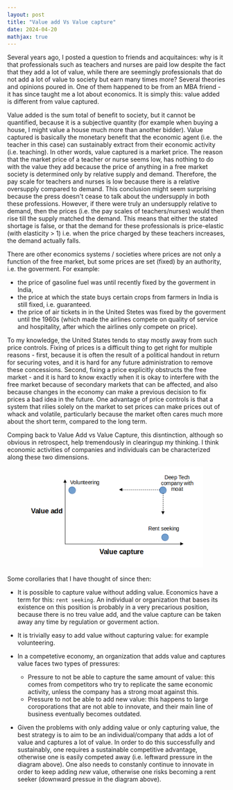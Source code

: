 ```yaml
---
layout: post
title: "Value add Vs Value capture"
date: 2024-04-20
mathjax: true
---
```


Several years ago, I posted a question to friends and acquitainces: why is it that professionals such as teachers and nurses are paid low despite the fact that they add a lot of value, while there are seemingly professionals that do not add a lot of value to society but earn many times more? Several theories and opinions poured in. One of them happened to be from an MBA friend - it has since taught me a lot about economics. It is simply this: value added is different from value captured. 

Value added is the sum total of benefit to society, but it cannot be quantified, because it is a subjective quantity (for example when buying a house, I might value a house much more than another bidder). Value captured is basically the monetary benefit that the economic agent (i.e. the teacher in this case) can sustainably extract from their economic activity (i.e. teaching). In other words, value captured is a market price. The reason that the market price of a teacher or nurse seems low, has nothing to do with the value they add because the price of anything in a free market society is determined only by relative supply and demand. Therefore, the pay scale for teachers and nurses is low because there is a relative oversupply compared to demand. This conclusion might seem surprising because the press doesn't cease to talk about the undersupply in both these professions. However, if there were truly an undersupply relative to demand, then the prices (i.e. the pay scales of teachers/nurses) would then rise till the supply matched the demand. This means that either the stated shortage is false, or that the demand for these professionals is price-elastic (with elasticity > 1) i.e. when the price charged by these teachers increases, the demand actually falls.

There are other economics systems / societies where prices are not only a function of the free market, but some prices are set (fixed) by an authority, i.e. the goverment. For example: 

- the price of gasoline fuel was until recently fixed by the goverment in India, 
- the price at which the state buys certain crops from farmers in India is still fixed, i.e. guaranteed. 
- the price of air tickets in in the United Stetes was fixed by the goverment until the 1960s (which made the airlines compete on quality of service and hospitality, after which the airlines only compete on price). 

To my knowledge, the United States tends to stay mostly away from such price controls. Fixing of prices is a difficult thing to get right for multiple reasons - first, because it is often the result of a political handout in return for securing votes, and it is hard for any future administration to remove these concessions. Second, fixing a price explicitly obstructs the free market - and it is hard to know exactly when it is okay to interfere with the free market because of secondary markets that can be affected, and also because changes in the economy can make a previous decision to fix prices a bad idea in the future. One advantage of price controls is that a system that rilies solely on the market to set prices can make prices out of whack and volatile, particularly because the market often cares much more about the short term, compared to the long term. 

Comping back to Value Add vs Value Capture, this disntinction, although so obvious in retrospect, help tremendously in clearingup my thinking. I think economic activities of companies and individuals can be characterized along these two dimensions. 


<p align="center">
  <img width="400"  src="/assets/value.png">
</p>


Some corollaries that I have thought of since then: 

- It is possible to capture value without adding value. Economics have a term for this: `rent seeking`. An individual or organization that bases its existence on this position is probably in a very precarious position, because there is no treu value add, and the value capture can be taken away any time by regulation or goverment action. 

- It is trivially easy to add value without capturing value: for example volunteering. 

- In a competetive economy, an organization that adds value and captures value faces two types of pressures: 
  - Pressure to not be able to capture the same amount of value: this comes from competitors who try to replicate the same economic activity, unless the company has a strong moat against this. 
  - Pressure to not be able to add new value: this happens to large coroporations that are not able to innovate, and their main line of business eventually becomes outdated. 

- Given the problems with only adding value or only capturing value, the best strategy is to aim to be an individual/company that adds a lot of value and captures a lot of value. In order to do this successfully and sustainably, one requires a sustainable competitive advantage, otherwise one is easily competed away (i.e. leftward pressure in the diagram above). One also needs to constanly continue to innovate in order to keep adding _new_ value, otherwise one risks becoming a rent seeker (downward pressue in the diagram above). 

